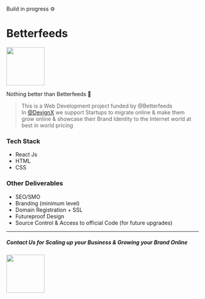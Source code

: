 Build in progress ⚙️

# Betterfeeds

<img src="https://user-images.githubusercontent.com/108688904/185953057-66a1c38d-c41e-4213-8e97-cc46c32399ba.png" height="100">

Nothing better than Betterfeeds 🐄

>This is a Web Development project funded by @Betterfeeds<br>
>In [@DevignX](http://devignx.herokuapp.com/) we support Startups to migrate online & make them grow online & showcase their Brand Identity to the Internet world at best in world pricing
### Tech Stack
* React Js
* HTML
* CSS

### Other Deliverables
* SEO/SMO
* Branding (minimum level)
* Domain Registration + SSL 
* Futureproof Design
* Source Control & Access to official Code (for future upgrades)

------

##### Contact Us for Scaling up your Business & Growing your Brand Online<br>
<a href="https://devignx.herokuapp.com"><img src="https://user-images.githubusercontent.com/108688904/185953836-4bec9a87-1a42-442f-a1a3-0cabbe7a7c3a.png" height="100"></a>
